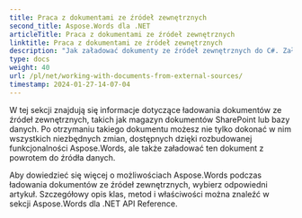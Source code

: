 ```yaml
---
title: Praca z dokumentami ze źródeł zewnętrznych
second_title: Aspose.Words dla .NET
articleTitle: Praca z dokumentami ze źródeł zewnętrznych
linktitle: Praca z dokumentami ze źródeł zewnętrznych
description: "Jak załadować dokumenty ze źródeł zewnętrznych do C#. Załaduj pliki PDF, DOCX, DOC, RTF, ODT, EPUB, HTML i inne pliki z formatu SharePoint lub bazy danych w celu dalszego przetwarzania za pomocą C#."
type: docs
weight: 40
url: /pl/net/working-with-documents-from-external-sources/
timestamp: 2024-01-27-14-07-04
---
```


W tej sekcji znajdują się informacje dotyczące ładowania dokumentów ze źródeł zewnętrznych, takich jak magazyn dokumentów SharePoint lub bazy danych. Po otrzymaniu takiego dokumentu możesz nie tylko dokonać w nim wszystkich niezbędnych zmian, dostępnych dzięki rozbudowanej funkcjonalności Aspose.Words, ale także załadować ten dokument z powrotem do źródła danych.

Aby dowiedzieć się więcej o możliwościach Aspose.Words podczas ładowania dokumentów ze źródeł zewnętrznych, wybierz odpowiedni artykuł. Szczegółowy opis klas, metod i właściwości można znaleźć w sekcji Aspose.Words dla .NET API Reference.
